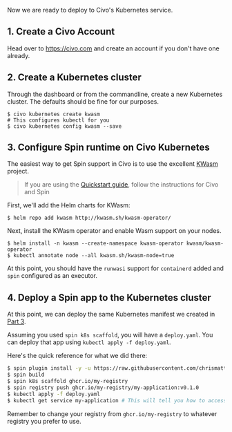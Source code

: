 Now we are ready to deploy to Civo's Kubernetes service.

## 1. Create a Civo Account

Head over to https://civo.com and create an account if you don't have one already.

## 2. Create a Kubernetes cluster

Through the dashboard or from the commandline, create a new Kubernetes cluster. The defaults should be fine for our purposes.

```
$ civo kubernetes create kwasm 
# This configures kubectl for you
$ civo kubernetes config kwasm --save
```

## 3. Configure Spin runtime on Civo Kubernetes

The easiest way to get Spin support in Civo is to use the excellent [KWasm](https://kwasm.sh/) project.

> If you are using the [Quickstart guide](https://kwasm.sh/quickstart/), follow the instructions for Civo and Spin

First, we'll add the Helm charts for KWasm:

```
$ helm repo add kwasm http://kwasm.sh/kwasm-operator/
```

Next, install the KWasm operator and enable Wasm support on your nodes.

```
$ helm install -n kwasm --create-namespace kwasm-operator kwasm/kwasm-operator
$ kubectl annotate node --all kwasm.sh/kwasm-node=true
```

At this point, you should have the `runwasi` support for `containerd` added and `spin` configured as an executor.


## 4. Deploy a Spin app to the Kubernetes cluster

At this point, we can deploy the same Kubernetes manifest we created in [Part 3](03-deploy-spin-to-k8s.md).

Assuming you used `spin k8s scaffold`, you will have a `deploy.yaml`. You can deploy that app using `kubectl apply -f deploy.yaml`.

Here's the quick reference for what we did there:

```bash
$ spin plugin install -y -u https://raw.githubusercontent.com/chrismatteson/spin-plugin-k8s/main/k8s.json
$ spin build
$ spin k8s scaffold ghcr.io/my-registry
$ spin registry push ghcr.io/my-registry/my-application:v0.1.0
$ kubectl apply -f deploy.yaml
$ kubectl get service my-application # This will tell you how to access your app
```

Remember to change your registry from `ghcr.io/my-registry` to whatever registry you prefer to use.
